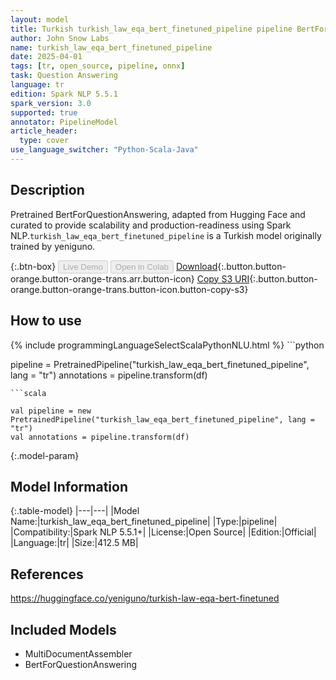 ```yaml
---
layout: model
title: Turkish turkish_law_eqa_bert_finetuned_pipeline pipeline BertForQuestionAnswering from yeniguno
author: John Snow Labs
name: turkish_law_eqa_bert_finetuned_pipeline
date: 2025-04-01
tags: [tr, open_source, pipeline, onnx]
task: Question Answering
language: tr
edition: Spark NLP 5.5.1
spark_version: 3.0
supported: true
annotator: PipelineModel
article_header:
  type: cover
use_language_switcher: "Python-Scala-Java"
---
```


## Description

Pretrained BertForQuestionAnswering, adapted from Hugging Face and curated to provide scalability and production-readiness using Spark NLP.`turkish_law_eqa_bert_finetuned_pipeline` is a Turkish model originally trained by yeniguno.

{:.btn-box}
<button class="button button-orange" disabled>Live Demo</button>
<button class="button button-orange" disabled>Open in Colab</button>
[Download](https://s3.amazonaws.com/auxdata.johnsnowlabs.com/public/models/turkish_law_eqa_bert_finetuned_pipeline_tr_5.5.1_3.0_1743516342676.zip){:.button.button-orange.button-orange-trans.arr.button-icon}
[Copy S3 URI](s3://auxdata.johnsnowlabs.com/public/models/turkish_law_eqa_bert_finetuned_pipeline_tr_5.5.1_3.0_1743516342676.zip){:.button.button-orange.button-orange-trans.button-icon.button-copy-s3}

## How to use



<div class="tabs-box" markdown="1">
{% include programmingLanguageSelectScalaPythonNLU.html %}
```python

pipeline = PretrainedPipeline("turkish_law_eqa_bert_finetuned_pipeline", lang = "tr")
annotations =  pipeline.transform(df)   

```
```scala

val pipeline = new PretrainedPipeline("turkish_law_eqa_bert_finetuned_pipeline", lang = "tr")
val annotations = pipeline.transform(df)

```
</div>

{:.model-param}
## Model Information

{:.table-model}
|---|---|
|Model Name:|turkish_law_eqa_bert_finetuned_pipeline|
|Type:|pipeline|
|Compatibility:|Spark NLP 5.5.1+|
|License:|Open Source|
|Edition:|Official|
|Language:|tr|
|Size:|412.5 MB|

## References

https://huggingface.co/yeniguno/turkish-law-eqa-bert-finetuned

## Included Models

- MultiDocumentAssembler
- BertForQuestionAnswering